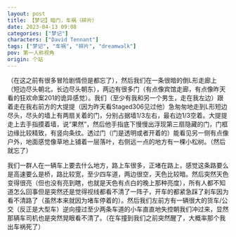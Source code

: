 ```yaml
---
layout: post
title: 【梦记】暗门，车祸（碎片）
date: 2023-04-13 09:08
categories: ["梦记"]
characters: ["David Tennant"]
tags: ["梦记", "车祸", "碎片", "dreamwalk"]
pov: 第一人称视角
origin: 个站
---
```


（在这之前有很多冒险剧情但是都忘了），然后我们在一条很暗的倒L形走廊上（短边尽头朝北，长边尽头朝东），两边有很多门（有点像宾馆走廊，有点像昨天看的狂欢命案201的诡异感觉）。我们（至少有我和另一个男生，走在我左边）跟着走在我右前方的大提提（因为昨天看Staged306见过他）急匆匆地走到L形短边尽头，尽头的墙上有两扇关着的门，分别占据墙1/3左右，最右边1/3空着。大提提走上去手指摸着墙，说“果然”，然后他手指底下慢慢出浮现第三扇隐藏的门，门框边缘比较精致，有竖向条纹。透过门（门是透明或者开着的）能看见另一侧有点像户外，地面感觉像草地上铺着一层落叶，右侧远一点的地方有一棵小松树。（然后就忘了）

我们一群人在一辆车上要去什么地方，路上车很多，正堵在路上，感觉这条路要么是高速要么是桥，路比较宽，至少四车道，两边很空，天色比较暗。然后突然天色变得很亮（但也没有亮到瞎，也就是天色有点白的晚上那种亮度），所有人都不知道怎么回事但是突然还是觉得视线都看不清了一阵子，开车的都紧急踩了刹车因为看不清路了（虽然本来就因为堵车停着的）。然后我们左前方有一辆很大的货车/公交（反正是大型车）逆向撞过至少两条车道的小车直直地失控朝我们冲过来，显然那辆车司机也是突然晃眼看不清了。（在车撞到我们之前突然醒了，大概率那个我出车祸死了）
